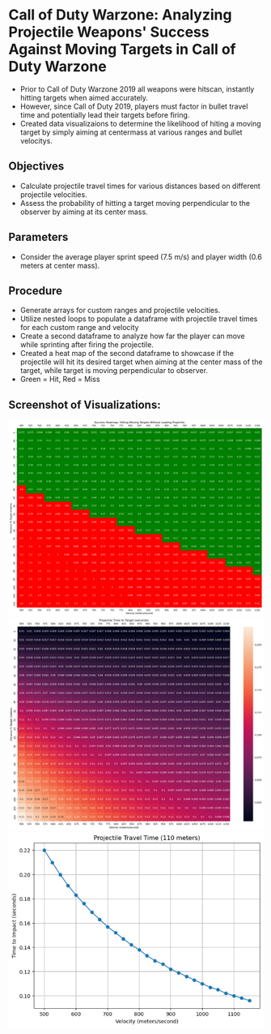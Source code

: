 # Call of Duty Warzone: Analyzing Projectile Weapons' Success Against Moving Targets in Call of Duty Warzone
* Prior to Call of Duty Warzone 2019 all weapons were hitscan, instantly hitting targets when aimed accurately.
* However, since Call of Duty 2019, players must factor in bullet travel time and potentially lead their targets before firing.
* Created data visualizaions to determine the likelihood of hiting a moving target by simply aiming at centermass at various ranges and bullet velocitys. 

## Objectives
* Calculate projectile travel times for various distances based on different projectile velocities.
* Assess the probability of hitting a target moving perpendicular to the observer by aiming at its center mass.

## Parameters
*  Consider the average player sprint speed (7.5 m/s) and player width (0.6 meters at center mass).

## Procedure
* Generate arrays for custom ranges and projectile velocities.
* Utilize nested loops to populate a dataframe with projectile travel times for each custom range and velocity
* Create a second dataframe to analyze how far the player can move while sprinting after firing the projectile.
* Created a heat map of the second dataframe to showcase if the projectile will hit its desired target when aiming at the center mass of the target, while target is moving perpendicular to observer.
*  Green = Hit, Red = Miss

## Screenshot of Visualizations:
![](/images/COD_SuccessHMfig1.png)
![](/images/COD_BTT_fig3.png)
![](/images/CODBTTfig2.png)






















